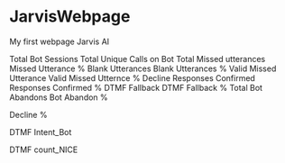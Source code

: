 # JarvisWebpage
My first webpage
Jarvis AI


Total Bot Sessions
Total Unique Calls on Bot
Total Missed utterances
Missed Utterance %
Blank Utterances
Blank Utterances %
Valid Missed Utterance
Valid Missed Utternce %
Decline Responses
Confirmed Responses
Confirmed %
DTMF Fallback
DTMF Fallback %
Total Bot Abandons
Bot Abandon %

Decline %

DTMF Intent_Bot

DTMF count_NICE
